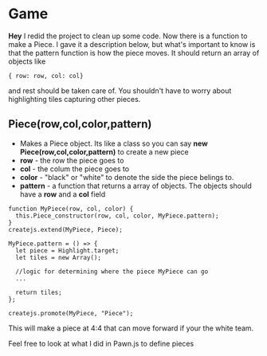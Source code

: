 # Game

**Hey**
 I redid the project to clean up some code. Now there is a function to make a Piece. I gave it a description below, but what's important to know is that the pattern function is how the piece moves. It should return an array of objects like 
`````
{ row: row, col: col} 
`````
and rest should be taken care of. You shouldn't have to worry about highlighting tiles capturing other pieces.

## Piece(row,col,color,pattern)
 - Makes a Piece object. Its like a class so you can say **new Piece(row,col,color,pattern)** to create a new piece
 -  **row** - the row the piece goes to
 - **col** - the colum the piece goes to
 - **color** - "black" or "white" to denote the side the piece belings to.
 - **pattern** - a function that returns a array of objects. The objects should have a **row** and a **col** field
 
  `````
function MyPiece(row, col, color) {
	this.Piece_constructor(row, col, color, MyPiece.pattern);
}
createjs.extend(MyPiece, Piece);

MyPiece.pattern = () => {
	let piece = Highlight.target;
	let tiles = new Array();

	//logic for determining where the piece MyPiece can go
	...

	return tiles;
};

createjs.promote(MyPiece, "Piece");

`````
This will make a piece at 4:4 that can move forward if your the white team.

Feel free to look at what I did in Pawn.js to define pieces
